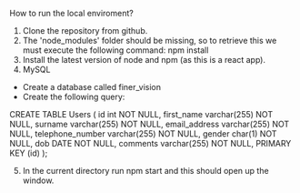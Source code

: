 How to run the local enviroment? 
1) Clone the repository from github.
2) The 'node_modules' folder should be missing, so to retrieve this we must execute the following command:
npm install
3) Install the latest version of node and npm (as this is a react app).
4) MySQL
- Create a database called finer_vision
- Create the following query: 

CREATE TABLE Users (
    id int NOT NULL,
    first_name varchar(255) NOT NULL,
    surname varchar(255) NOT NULL,
    email_address varchar(255) NOT NULL,
    telephone_number varchar(255) NOT NULL,
    gender char(1) NOT NULL,
    dob DATE NOT NULL,
    comments varchar(255) NOT NULL,
    PRIMARY KEY (id)
);

5) In the current directory run npm start and this should open up the window.